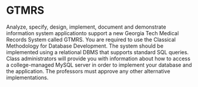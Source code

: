 GTMRS
=====
Analyze, specify, design, implement, document and demonstrate information system applicationto	support	a new Georgia	Tech Medical Records System called GTMRS. You are required to use the Classical Methodology for Database Development. The system should be implemented using a relational DBMS that supports standard SQL queries. Class	administrators will provide you with information about how to access a college-managed MySQL server in order to implement your database and the application. The professors must approve any other alternative implementations.	
